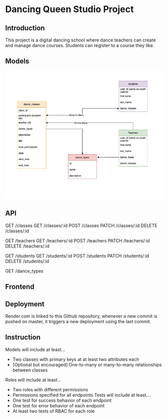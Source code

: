 # Dancing Queen Studio Project

## Introduction

This project is a digital dancing school where dance teachers can create and manage dance courses. 
Students can register to a course they like.

## Models

![alt text](.github/dancing-queens-studio.drawio.png)


## API

GET /classes
GET /classes/:id
POST /classes
PATCH /classes/:id
DELETE /classes/:id

GET /teachers
GET /teachers/:id
POST /teachers
PATCH /teachers/:id
DELETE /teachers/:id

GET /students
GET /students/:id
POST /students
PATCH /students/:id
DELETE /students/:id

GET /dance_types

## Frontend

## Deployment

Render.com is linked to this Github repository, whenever a new commit is pushed on 
master, it triggers a new deployment using the last commit.


## Instruction
Models will include at least…
- Two classes with primary keys at at least two attributes each
- [Optional but encouraged] One-to-many or many-to-many relationships between classes

Roles will include at least…
- Two roles with different permissions
- Permissions specified for all endpoints
Tests will include at least….
- One test for success behavior of each endpoint
- One test for error behavior of each endpoint
- At least two tests of RBAC for each role